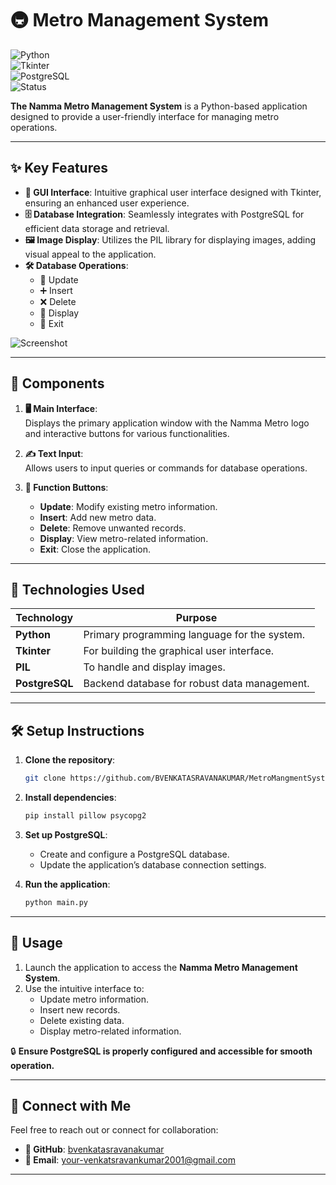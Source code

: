# 🚇 **Metro Management System**  

![Python](https://img.shields.io/badge/Python-3.x-blue)  
![Tkinter](https://img.shields.io/badge/Tkinter-GUI-brightgreen)  
![PostgreSQL](https://img.shields.io/badge/PostgreSQL-Database-blue)  
![Status](https://img.shields.io/badge/Status-Completed-brightgreen)  

**The Namma Metro Management System** is a Python-based application designed to provide a user-friendly interface for managing metro operations.  

---

## ✨ **Key Features**

- **🎨 GUI Interface**: Intuitive graphical user interface designed with Tkinter, ensuring an enhanced user experience.  
- **🗄️ Database Integration**: Seamlessly integrates with PostgreSQL for efficient data storage and retrieval.  
- **🖼️ Image Display**: Utilizes the PIL library for displaying images, adding visual appeal to the application.  
- **🛠️ Database Operations**:  
  - 🔄 Update  
  - ➕ Insert  
  - ❌ Delete  
  - 📄 Display  
  - 🚪 Exit  

![Screenshot](https://github.com/BVENKATASRAVANAKUMAR/MetroMangmentSystem/assets/131847253/723cfac2-868a-47a1-ab7a-4b1a5374c789)

---

## 🧩 **Components**

1. **🖥️ Main Interface**:  
   Displays the primary application window with the Namma Metro logo and interactive buttons for various functionalities.  

2. **✍️ Text Input**:  
   Allows users to input queries or commands for database operations.  

3. **🔘 Function Buttons**:  
   - **Update**: Modify existing metro information.  
   - **Insert**: Add new metro data.  
   - **Delete**: Remove unwanted records.  
   - **Display**: View metro-related information.  
   - **Exit**: Close the application.  

---

## 🔧 **Technologies Used**

| Technology   | Purpose                                       |
|--------------|-----------------------------------------------|
| **Python**   | Primary programming language for the system. |
| **Tkinter**  | For building the graphical user interface.   |
| **PIL**      | To handle and display images.                |
| **PostgreSQL**| Backend database for robust data management. |

---

## 🛠️ **Setup Instructions**

1. **Clone the repository**:  
   ```bash
   git clone https://github.com/BVENKATASRAVANAKUMAR/MetroMangmentSystem.git
   ```
   
2. **Install dependencies**:  
   ```bash
   pip install pillow psycopg2
   ```

3. **Set up PostgreSQL**:  
   - Create and configure a PostgreSQL database.  
   - Update the application’s database connection settings.  

4. **Run the application**:  
   ```bash
   python main.py
   ```

---

## 🚀 **Usage**

1. Launch the application to access the **Namma Metro Management System**.  
2. Use the intuitive interface to:  
   - Update metro information.  
   - Insert new records.  
   - Delete existing data.  
   - Display metro-related information.  

🔒 **Ensure PostgreSQL is properly configured and accessible for smooth operation.**  

---

## 🔗 **Connect with Me**

Feel free to reach out or connect for collaboration:  

- **💼 GitHub**: [bvenkatasravanakumar](https://github.com/BVENKATASRAVANAKUMAR)  
- **📧 Email**: your-venkatsravankumar2001@gmail.com  

---
